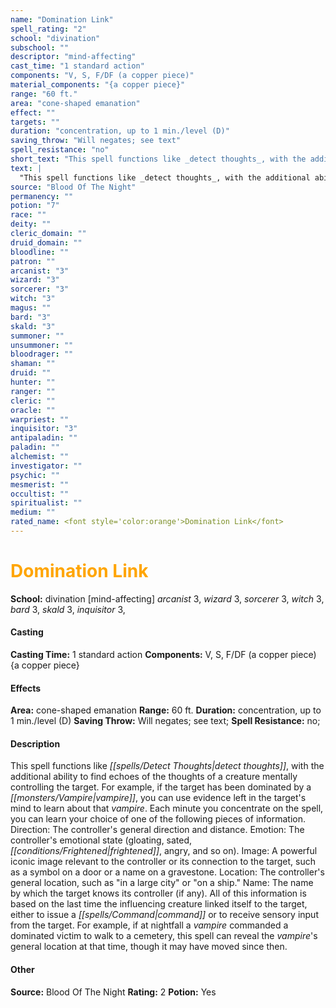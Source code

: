 ```yaml
---
name: "Domination Link"
spell_rating: "2"
school: "divination"
subschool: ""
descriptor: "mind-affecting"
cast_time: "1 standard action"
components: "V, S, F/DF (a copper piece)"
material_components: "{a copper piece}"
range: "60 ft."
area: "cone-shaped emanation"
effect: ""
targets: ""
duration: "concentration, up to 1 min./level (D)"
saving_throw: "Will negates; see text"
spell_resistance: "no"
short_text: "This spell functions like _detect thoughts_, with the additional ability to find"
text: |
  "This spell functions like _detect thoughts_, with the additional ability to find echoes of the thoughts of a creature mentally controlling the target. For example, if the target has been dominated by a vampire, you can use evidence left in the target's mind to learn about that vampire. Each minute you concentrate on the spell, you can learn your choice of one of the following pieces of information. _Direction_: The controller's general direction and distance. _Emotion_: The controller's emotional state (gloating, sated, frightened, angry, and so on). _Image_: A powerful iconic image relevant to the controller or its connection to the target, such as a symbol on a door or a name on a gravestone. _Location_: The controller's general location, such as "in a large city" or "on a ship." _Name_: The name by which the target knows its controller (if any). All of this information is based on the last time the influencing creature linked itself to the target, either to issue a command or to receive sensory input from the target. For example, if at nightfall a vampire commanded a dominated victim to walk to a cemetery, this spell can reveal the vampire's general location at that time, though it may have moved since then."
source: "Blood Of The Night"
permanency: ""
potion: "7"
race: ""
deity: ""
cleric_domain: ""
druid_domain: ""
bloodline: ""
patron: ""
arcanist: "3"
wizard: "3"
sorcerer: "3"
witch: "3"
magus: ""
bard: "3"
skald: "3"
summoner: ""
unsummoner: ""
bloodrager: ""
shaman: ""
druid: ""
hunter: ""
ranger: ""
cleric: ""
oracle: ""
warpriest: ""
inquisitor: "3"
antipaladin: ""
paladin: ""
alchemist: ""
investigator: ""
psychic: ""
mesmerist: ""
occultist: ""
spiritualist: ""
medium: ""
rated_name: <font style='color:orange'>Domination Link</font>
---
```


# <font style='color:orange'>Domination Link</font> 
**School:** divination [mind-affecting] 
_arcanist_ 3, _wizard_ 3, _sorcerer_ 3, _witch_ 3, _bard_ 3, _skald_ 3, _inquisitor_ 3, 
#### Casting
**Casting Time:** 1 standard action
 **Components:** V, S, F/DF (a copper piece) {a copper piece}
 #### Effects
**Area:** cone-shaped emanation
**Range:** 60 ft.
**Duration:** concentration, up to 1 min./level (D)
**Saving Throw:** Will negates; see text; **Spell Resistance:** no; 
 #### Description
This spell functions like _[[spells/Detect Thoughts|detect thoughts]]_, with the additional ability to find echoes of the thoughts of a creature mentally controlling the target. For example, if the target has been dominated by a _[[monsters/Vampire|vampire]]_, you can use evidence left in the target's mind to learn about that _vampire_. Each minute you concentrate on the spell, you can learn your choice of one of the following pieces of information. Direction: The controller's general direction and distance. Emotion: The controller's emotional state (gloating, sated, _[[conditions/Frightened|frightened]]_, angry, and so on). Image: A powerful iconic image relevant to the controller or its connection to the target, such as a symbol on a door or a name on a gravestone. Location: The controller's general location, such as "in a large city" or "on a ship." Name: The name by which the target knows its controller (if any). All of this information is based on the last time the influencing creature linked itself to the target, either to issue a _[[spells/Command|command]]_ or to receive sensory input from the target. For example, if at nightfall a _vampire_ commanded a dominated victim to walk to a cemetery, this spell can reveal the _vampire_'s general location at that time, though it may have moved since then.

 #### Other
**Source:** Blood Of The Night
**Rating:** 2
**Potion:** Yes
